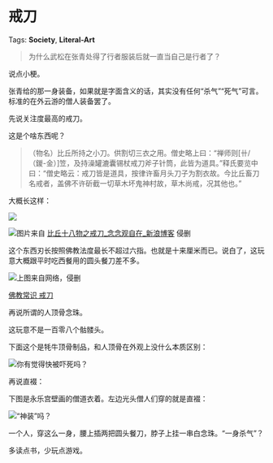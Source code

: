 # 戒刀

Tags: **Society**, **Literal-Art**

> 为什么武松在张青处得了行者服装后就一直当自己是行者了？



说点小梗。

张青给的那一身装备，如果就是字面含义的话，其实没有任何“杀气”“死气”可言。标准的在外云游的僧人装备罢了。

先说关注度最高的戒刀。

这是个啥东西呢？


> （物名）比丘所持之小刀。供割切三衣之用。僧史略上曰：“禅师则[卄/（鍐-金）]笠，及持澡罐漉囊锡杖戒刀斧子针筒，此皆为道具。”释氏要览中曰：“僧史略云：戒刀皆是道具，按律许畜月头刀子为割衣故。今比丘畜刀名戒者，盖佛不许斫截一切草木坏鬼神村故，草木尚戒，况其他也。”

大概长这样：

![](https://picx.zhimg.com/50/v2-fa566d0d30f73123cf24b6b7b92e5561_720w.jpg?source=1940ef5c)  


![](https://picx.zhimg.com/50/v2-9cb3c875e0a2a0a6ac74dcc40ab660ae_720w.jpg?source=1940ef5c)图片来自 [比丘十八物之戒刀\_念念观自在\_新浪博客](https://link.zhihu.com/?target=http%3A//blog.sina.cn/dpool/blog/s/blog_6463f0300102wn5h.html) 侵删

这个东西刃长按照佛教法度最长不超过六指。也就是十来厘米而已。说白了，这玩意大概跟平时吃西餐用的圆头餐刀差不多。

![](https://pica.zhimg.com/50/v2-76ea4790ad1510ff13f9a4a90d58db82_720w.jpg?source=1940ef5c)上图来自网络，侵删

[佛教常识 戒刀](https://link.zhihu.com/?target=http%3A//www.zhlzw.com/ls/wh097/29.html)  


再说所谓的人顶骨念珠。

这玩意不是一百零八个骷髅头。

下面这个是牦牛顶骨制品，和人顶骨在外观上没什么本质区别：

![](https://picx.zhimg.com/50/v2-3560f3e15d2bde597afe44761fca0279_720w.jpg?source=1940ef5c)你有觉得快被吓死吗？

  


再说直裰：

下图是永乐宫壁画的僧道衣着。左边光头僧人们穿的就是直裰：

![](https://pic1.zhimg.com/50/v2-d62344f2727c78cb7acb245ecb663bf1_720w.jpg?source=1940ef5c)“神装”吗？

一个人，穿这么一身，腰上插两把圆头餐刀，脖子上挂一串白念珠。“一身杀气”？

  


多读点书，少玩点游戏。



